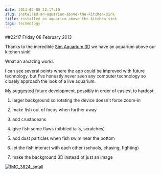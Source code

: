 ```yaml
---
date: 2013-02-08 22:17:10
slug: installed-an-aquarium-above-the-kitchen-sink
title: installed an aquarium above the kitchen sink
tags: technology
---
```


##22:17 Friday 08 February 2013

Thanks to the incredible [Sim Aquarium 3D](http://simaquarium.com/) we have an aquarium above our kitchen sink!

What an amazing world.

I can see several points where the app could be improved with future technology, but I've honestly never seen any computer technology so closely approach the look of a live aquarium.

My suggested future development, possibly in order of easiest to hardest:



	
  1. larger background so rotating the device doesn't force zoom-in

	
  2. make fish out of focus when further away

	
  3. add crustaceans

	
  4. give fish some flaws (nibbled tails, scratches)

	
  5. add dust particles when fish swim near the bottom

	
  6. let the fish interact with each other (schools, chasing, fighting)

	
  7. make the background 3D instead of just an image


[![IMG_3824_small](/images/2013/02/IMG_3824_small.jpg)](/images/2013/02/IMG_3824_small.jpg)
